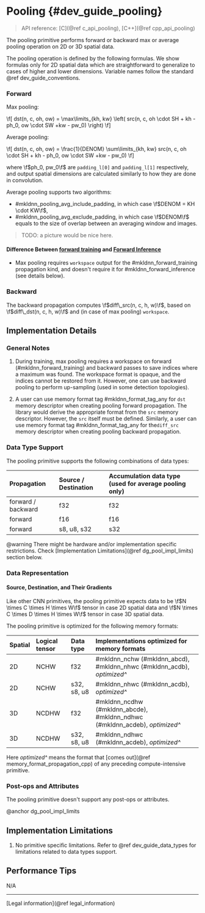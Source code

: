 Pooling {#dev_guide_pooling}
============================

>
> API reference: [C](@ref c_api_pooling), [C++](@ref cpp_api_pooling)
>

The pooling primitive performs forward or backward max or average pooling
operation on 2D or 3D spatial data.

The pooling operation is defined by the following formulas.
We show formulas only for 2D spatial data which are straightforward to
generalize to cases of higher and lower dimensions. Variable names follow the
standard @ref dev_guide_conventions.

### Forward

Max pooling:

\f[
    dst(n, c, oh, ow) =
        \max\limits_{kh, kw}
        \left(
            src(n, c, oh \cdot SH + kh - ph_0, ow \cdot SW +kw - pw_0)
        \right)
\f]

Average pooling:

\f[
    dst(n, c, oh, ow) =
        \frac{1}{DENOM}
        \sum\limits_{kh, kw}
            src(n, c, oh \cdot SH + kh - ph_0, ow \cdot SW +kw - pw_0)
\f]

where \f$ph_0, pw_0\f$ are `padding_l[0]` and `padding_l[1]` respectively,
and output spatial dimensions are calculated similarly to
how they are done in convolution.

Average pooling supports two algorithms:
- #mkldnn_pooling_avg_include_padding, in which case \f$DENOM = KH \cdot KW\f$,
- #mkldnn_pooling_avg_exclude_padding, in which case \f$DENOM\f$ equals to the
  size of overlap between an averaging window and images.

> TODO: a picture would be nice here.

#### Difference Between [forward training](#mkldnn_forward_training) and [Forward Inference](#mkldnn_forward_inference)

- Max pooling requires `workspace` output for the #mkldnn_forward_training
  propagation kind, and doesn't require it for #mkldnn_forward_inference
  (see details below).

### Backward

The backward propagation computes
\f$diff\_src(n, c, h, w)\f$,
based on
\f$diff\_dst(n, c, h, w)\f$ and (in case of max pooling) `workspace`.

## Implementation Details

### General Notes

1. During training, max pooling requires a workspace on forward
   (#mkldnn_forward_training) and backward passes to save indices where a
   maximum was found. The workspace format is opaque, and the indices cannot be
   restored from it. However, one can use backward pooling to perform
   up-sampling (used in some detection topologies).

2. A user can use memory format tag #mkldnn_format_tag_any for `dst` memory
   descriptor when creating pooling forward propagation. The library would
   derive the appropriate format from the `src` memory descriptor. However,
   the `src` itself must be defined. Similarly, a user can use memory format tag
   #mkldnn_format_tag_any for the`diff_src` memory descriptor when creating
   pooling backward propagation.

### Data Type Support

The pooling primitive supports the following combinations of data types:

| Propagation        | Source / Destination | Accumulation data type (used for average pooling only)
| :--                | :--                  | :--
| forward / backward | f32                  | f32
| forward            | f16                  | f16
| forward            | s8, u8, s32          | s32

@warning
    There might be hardware and/or implementation specific restrictions.
    Check [Implementation Limitations](@ref dg_pool_impl_limits) section below.

### Data Representation

#### Source, Destination, and Their Gradients

Like other CNN primitives, the pooling primitive expects data
to be \f$N \times C \times H \times W\f$ tensor in case 2D spatial data
and \f$N \times C \times D \times H \times W\f$ tensor in case 3D spatial data.

The pooling primitive is optimized for the following memory formats:

| Spatial | Logical tensor | Data type   | Implementations optimized for memory formats                               |
| :--     | :--            | :--         | :--                                                                        |
| 2D      | NCHW           | f32         | #mkldnn_nchw (#mkldnn_abcd), #mkldnn_nhwc (#mkldnn_acdb), *optimized^*     |
| 2D      | NCHW           | s32, s8, u8 | #mkldnn_nhwc (#mkldnn_acdb), *optimized^*                                  |
| 3D      | NCDHW          | f32         | #mkldnn_ncdhw (#mkldnn_abcde), #mkldnn_ndhwc (#mkldnn_acdeb), *optimized^* |
| 3D      | NCDHW          | s32, s8, u8 | #mkldnn_ndhwc (#mkldnn_acdeb), *optimized^*                                |

Here *optimized^* means the format that
[comes out](@ref memory_format_propagation_cpp)
of any preceding compute-intensive primitive.

### Post-ops and Attributes

The pooling primitive doesn't support any post-ops or attributes.


@anchor dg_pool_impl_limits
## Implementation Limitations

1. No primitive specific limitations. Refer to @ref dev_guide_data_types for
   limitations related to data types support.


## Performance Tips

N/A

--------

[Legal information](@ref legal_information)
